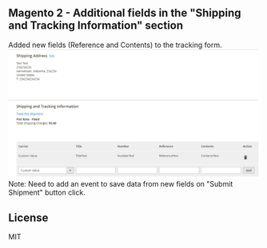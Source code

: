 ## Magento 2 - Additional fields in the "Shipping and Tracking Information" section
Added new fields (Reference and Contents) to the tracking form.
![Sample](https://github.com/nans/devdocs/blob/master/AdditionalTrackingFields/NewTrackingFields.png "AdditionalTrackingFields screenshot")  
Note: Need to add an event to save data from new fields on "Submit Shipment" button click.   

License
----
MIT
